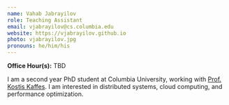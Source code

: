 ```yaml
---
name: Vahab Jabrayilov
role: Teaching Assistant
email: vjabrayilov@cs.columbia.edu
website: https://vjabrayilov.github.io
photo: vjabrayilov.jpg
pronouns: he/him/his
---
```


**Office Hour(s):** TBD

I am a second year PhD student at Columbia University, working with [Prof. Kostis Kaffes](https://www.cs.columbia.edu/~kkaffes/). I am interested in distributed systems, cloud computing, and performance optimization. 
<!-- Currently, I am currently working on Virtual Machine Scheduling for oversubscribed cloud datacenters. I am a member of [Nebula Lab](https://nebula-cu.github.io/), and previously was at [Microsoft Research NRG](https://www.microsoft.com/en-us/research/group/networking-research/people/). -->